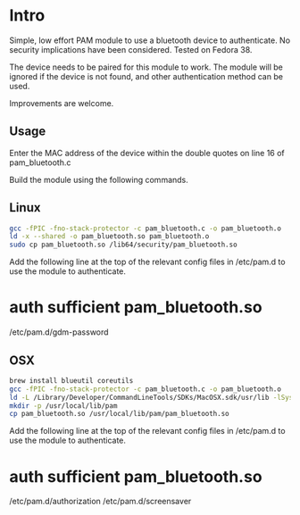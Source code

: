 Intro
=====

Simple, low effort PAM module to use a bluetooth device to authenticate. No security implications have been considered. Tested on Fedora 38. 

The device needs to be paired for this module to work. The module will be ignored if the device is not found, and other authentication method can be used. 

Improvements are welcome.

Usage
-----
Enter the MAC address of the device within the double quotes on line 16 of pam_bluetooth.c

Build the module using the following commands.

## Linux

```bash
gcc -fPIC -fno-stack-protector -c pam_bluetooth.c -o pam_bluetooth.o
ld -x --shared -o pam_bluetooth.so pam_bluetooth.o
sudo cp pam_bluetooth.so /lib64/security/pam_bluetooth.so
```

Add the following line at the top of the relevant config files in /etc/pam.d to use the module to authenticate.
# auth sufficient pam_bluetooth.so
/etc/pam.d/gdm-password

## OSX

```bash 
brew install blueutil coreutils
gcc -fPIC -fno-stack-protector -c pam_bluetooth.c -o pam_bluetooth.o
ld -L /Library/Developer/CommandLineTools/SDKs/MacOSX.sdk/usr/lib -lSystem -dylib -o pam_bluetooth.so pam_bluetooth.o
mkdir -p /usr/local/lib/pam
cp pam_bluetooth.so /usr/local/lib/pam/pam_bluetooth.so
```

Add the following line at the top of the relevant config files in /etc/pam.d to use the module to authenticate.
# auth sufficient pam_bluetooth.so
/etc/pam.d/authorization
/etc/pam.d/screensaver
